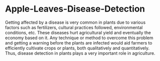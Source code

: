 # Apple-Leaves-Disease-Detection
Getting affected by a disease is very common in plants due to various factors such as fertilizers, cultural practices followed, environmental conditions, etc. These diseases hurt agricultural yield and eventually the economy based on it.  Any technique or method to overcome this problem and getting a warning before the plants are infected would aid farmers to efficiently cultivate crops or plants, both qualitatively and quantitatively. Thus, disease detection in plants plays a very important role in agriculture.
